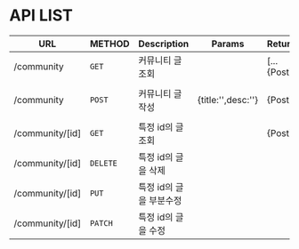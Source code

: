 # API LIST

|URL|METHOD|Description|Params|Return|httpie|
|---|---|---|---|---|---|
|/community|`GET`|커뮤니티 글 조회||[...{Post}]|http http://127.0.0.1:8000/community/|
|/community|`POST`|커뮤니티 글 작성|{title:'',desc:''}|{Post}|http --json post http://127.0.0.1:8000/community/ title="1st post" desc="1!!"|
|/community/[id]|`GET`|특정 id의 글 조회||{Post}||
|/community/[id]|`DELETE`|특정 id의 글을 삭제||||
|/community/[id]|`PUT`|특정 id의 글을 부분수정||||
|/community/[id]|`PATCH`|특정 id의 글을 수정||||